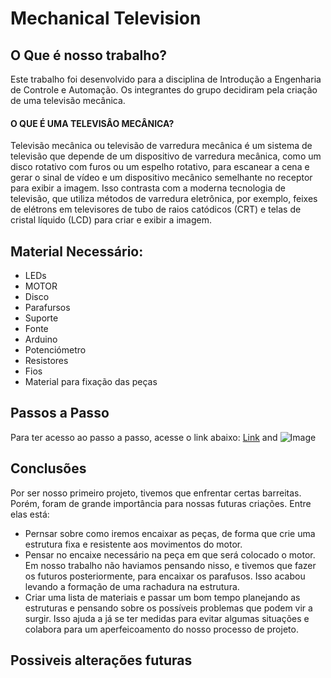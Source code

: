 # Mechanical Television

## O Que é nosso trabalho?
Este trabalho foi desenvolvido para a disciplina de Introdução a Engenharia de Controle e Automação. Os integrantes do grupo decidiram pela criação de uma televisão mecânica. 

#### O QUE É UMA TELEVISÂO MECÂNICA?
Televisão mecânica ou televisão de varredura mecânica é um sistema de televisão que depende de um dispositivo de varredura mecânica, como um disco rotativo com furos ou um espelho rotativo, para escanear a cena e gerar o sinal de vídeo e um dispositivo mecânico semelhante no receptor para exibir a imagem. Isso contrasta com a moderna tecnologia de televisão, que utiliza métodos de varredura eletrônica, por exemplo, feixes de elétrons em televisores de tubo de raios catódicos (CRT) e telas de cristal líquido (LCD) para criar e exibir a imagem.


## Material Necessário:
- LEDs
- MOTOR
- Disco
- Parafursos
- Suporte
- Fonte
- Arduino
- Potenciómetro
- Resistores
- Fios
- Material para fixação das peças

## Passos a Passo
Para ter acesso ao passo a passo, acesse o link abaixo:
[Link](url) and ![Image](src)


## Conclusões

Por ser nosso primeiro projeto, tivemos que enfrentar certas barreitas. Porém, foram de grande importância para nossas futuras criações. Entre elas está:
 
 - Pernsar sobre como iremos encaixar as peças, de forma que crie uma estrutura fixa e resistente aos movimentos do motor.
 - Pensar no encaixe necessário na peça em que será colocado o motor. Em nosso trabalho não haviamos pensando nisso, e tivemos que fazer os futuros posteriormente, para encaixar os parafusos. Isso acabou levando a formação de uma rachadura na estrutura.
 - Criar uma lista de materiais e passar um bom tempo planejando as estruturas e pensando sobre os possíveis problemas que podem vir a surgir. Isso ajuda a já se ter medidas para evitar algumas situações e colabora para um aperfeicoamento do nosso processo de projeto.
 
 ## Possiveis alterações futuras

